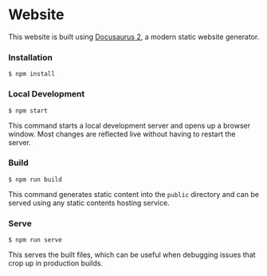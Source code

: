 # Website

This website is built using [Docusaurus 2](https://docusaurus.io/), a modern static website generator.

### Installation

```
$ npm install
```

### Local Development

```
$ npm start
```

This command starts a local development server and opens up a browser window. Most changes are reflected live without having to restart the server.

### Build

```
$ npm run build
```

This command generates static content into the `public` directory and can be served using any static contents hosting service.

### Serve

```
$ npm run serve
```

This serves the built files, which can be useful when debugging issues that crop up in production builds.
